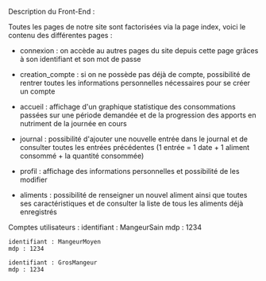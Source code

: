 Description du Front-End :

Toutes les pages de notre site sont factorisées via la page index, voici le contenu des différentes pages :

- connexion : on accède au autres pages du site depuis cette page grâces à son identifiant et son mot de passe

- creation_compte : si on ne possède pas déjà de compte, possibilité de rentrer toutes les informations 
                    personnelles nécessaires pour se créer un compte

- accueil : affichage d'un graphique statistique des consommations passées sur une période demandée 
            et de la progression des apports en nutriment de la journée en cours

- journal : possibilité d'ajouter une nouvelle entrée dans le journal et de consulter toutes les entrées
            précédentes (1 entrée = 1 date + 1 aliment consommé + la quantité consommée)

- profil : affichage des informations personnelles et possibilité de les modifier

- aliments : possibilité de renseigner un nouvel aliment ainsi que toutes ses caractéristiques et de 
             consulter la liste de tous les aliments déjà enregistrés

Comptes utilisateurs :
    identifiant : MangeurSain
    mdp : 1234

    identifiant : MangeurMoyen
    mdp : 1234

    identifiant : GrosMangeur
    mdp : 1234
